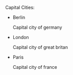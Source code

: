 Capital Cities:
- Berlin

  Capital city of germany

- London

  Capital city of great britan

- Paris

  Capital city of france